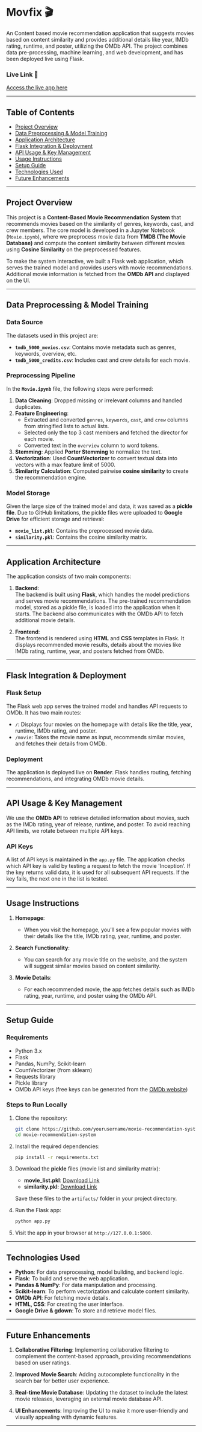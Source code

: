 # **Movfix** 🎬  
An Content based movie recommendation application that suggests movies based on content similarity and provides additional details like year, IMDb rating, runtime, and poster, utilizing the OMDb API. The project combines data pre-processing, machine learning, and web development, and has been deployed live using Flask.

### **Live Link** 🔗
[Access the live app here](https://movfix.onrender.com)

---

## **Table of Contents**
- [Project Overview](#project-overview)
- [Data Preprocessing & Model Training](#data-preprocessing--model-training)
- [Application Architecture](#application-architecture)
- [Flask Integration & Deployment](#flask-integration--deployment)
- [API Usage & Key Management](#api-usage--key-management)
- [Usage Instructions](#usage-instructions)
- [Setup Guide](#setup-guide)
- [Technologies Used](#technologies-used)
- [Future Enhancements](#future-enhancements)

---

## **Project Overview**

This project is a **Content-Based Movie Recommendation System** that recommends movies based on the similarity of genres, keywords, cast, and crew members. The core model is developed in a Jupyter Notebook (`Movie.ipynb`), where we preprocess movie data from **TMDB (The Movie Database)** and compute the content similarity between different movies using **Cosine Similarity** on the preprocessed features.

To make the system interactive, we built a Flask web application, which serves the trained model and provides users with movie recommendations. Additional movie information is fetched from the **OMDb API** and displayed on the UI.

---

## **Data Preprocessing & Model Training**

### **Data Source**  
The datasets used in this project are:
- **`tmdb_5000_movies.csv`**: Contains movie metadata such as genres, keywords, overview, etc.
- **`tmdb_5000_credits.csv`**: Includes cast and crew details for each movie.

### **Preprocessing Pipeline**
In the **`Movie.ipynb`** file, the following steps were performed:

1. **Data Cleaning**: Dropped missing or irrelevant columns and handled duplicates.
2. **Feature Engineering**:
   - Extracted and converted `genres`, `keywords`, `cast`, and `crew` columns from stringified lists to actual lists.
   - Selected only the top 3 cast members and fetched the director for each movie.
   - Converted text in the `overview` column to word tokens.
3. **Stemming**: Applied **Porter Stemming** to normalize the text.
4. **Vectorization**: Used **CountVectorizer** to convert textual data into vectors with a max feature limit of 5000.
5. **Similarity Calculation**: Computed pairwise **cosine similarity** to create the recommendation engine.

### **Model Storage**  
Given the large size of the trained model and data, it was saved as a **pickle file**. Due to GitHub limitations, the pickle files were uploaded to **Google Drive** for efficient storage and retrieval:
- **`movie_list.pkl`**: Contains the preprocessed movie data.
- **`similarity.pkl`**: Contains the cosine similarity matrix.

---

## **Application Architecture**

The application consists of two main components:

1. **Backend**:  
   The backend is built using **Flask**, which handles the model predictions and serves movie recommendations. The pre-trained recommendation model, stored as a pickle file, is loaded into the application when it starts. The backend also communicates with the OMDb API to fetch additional movie details.

2. **Frontend**:  
   The frontend is rendered using **HTML** and **CSS** templates in Flask. It displays recommended movie results, details about the movies like IMDb rating, runtime, year, and posters fetched from OMDb.

---

## **Flask Integration & Deployment**

### **Flask Setup**
The Flask web app serves the trained model and handles API requests to OMDb. It has two main routes:

- `/`: Displays four movies on the homepage with details like the title, year, runtime, IMDb rating, and poster.
- `/movie`: Takes the movie name as input, recommends similar movies, and fetches their details from OMDb.

### **Deployment**
The application is deployed live on **Render**. Flask handles routing, fetching recommendations, and integrating OMDb movie details.

---

## **API Usage & Key Management**

We use the **OMDb API** to retrieve detailed information about movies, such as the IMDb rating, year of release, runtime, and poster. To avoid reaching API limits, we rotate between multiple API keys.

### **API Keys**
A list of API keys is maintained in the `app.py` file. The application checks which API key is valid by testing a request to fetch the movie 'Inception'. If the key returns valid data, it is used for all subsequent API requests. If the key fails, the next one in the list is tested.

---

## **Usage Instructions**

1. **Homepage**:  
   - When you visit the homepage, you'll see a few popular movies with their details like the title, IMDb rating, year, runtime, and poster.
   
2. **Search Functionality**:  
   - You can search for any movie title on the website, and the system will suggest similar movies based on content similarity.
   
3. **Movie Details**:  
   - For each recommended movie, the app fetches details such as IMDb rating, year, runtime, and poster using the OMDb API.

---

## **Setup Guide**

### **Requirements**
- Python 3.x
- Flask
- Pandas, NumPy, Scikit-learn
- CountVectorizer (from sklearn)
- Requests library
- Pickle library
- OMDb API keys (free keys can be generated from the [OMDb website](http://www.omdbapi.com/apikey.aspx))

### **Steps to Run Locally**

1. Clone the repository:
   ```bash
   git clone https://github.com/yourusername/movie-recommendation-system.git
   cd movie-recommendation-system
   ```

2. Install the required dependencies:
   ```bash
   pip install -r requirements.txt
   ```

3. Download the **pickle** files (movie list and similarity matrix):
   - **movie_list.pkl**: [Download Link](https://drive.google.com/file/d/1bzmDYhHCOCI0dRLF72-6rt3DstLGbXT7/view)
   - **similarity.pkl**: [Download Link](https://drive.google.com/file/d/1xrVHcbqtvdX5J435kvJ1FkQP8bT_Hj0e/view)
   
   Save these files to the `artifacts/` folder in your project directory.

4. Run the Flask app:
   ```bash
   python app.py
   ```

5. Visit the app in your browser at `http://127.0.0.1:5000`.

---

## **Technologies Used**

- **Python**: For data preprocessing, model building, and backend logic.
- **Flask**: To build and serve the web application.
- **Pandas & NumPy**: For data manipulation and processing.
- **Scikit-learn**: To perform vectorization and calculate content similarity.
- **OMDb API**: For fetching movie details.
- **HTML, CSS**: For creating the user interface.
- **Google Drive & gdown**: To store and retrieve model files.

---

## **Future Enhancements**

1. **Collaborative Filtering**: Implementing collaborative filtering to complement the content-based approach, providing recommendations based on user ratings.
   
2. **Improved Movie Search**: Adding autocomplete functionality in the search bar for better user experience.

3. **Real-time Movie Database**: Updating the dataset to include the latest movie releases, leveraging an external movie database API.

4. **UI Enhancements**: Improving the UI to make it more user-friendly and visually appealing with dynamic features.

---
